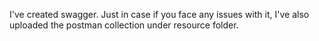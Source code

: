 I've created swagger. Just in case if you face any issues with it, I've also uploaded the postman collection under resource folder.
